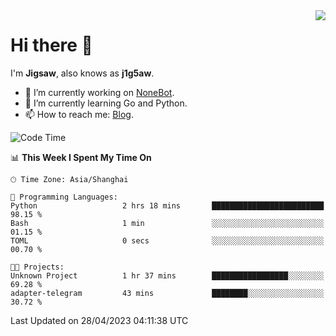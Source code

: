 <a href="#">
  <img align="right" src="https://github-readme-stats.vercel.app/api?username=j1g5awi&count_private=true&show_icons=true&title_color=80070B&text_color=B3B3B3&bg_color=212121&icon_color=80070B" />
</a>

# Hi there 👋

I'm **Jigsaw**, also knows as **j1g5aw**.

- 🔭 I’m currently working on [NoneBot](https://github.com/nonebot).
- 🌱 I’m currently learning Go and Python.
- 📫 How to reach me: [Blog](https://blog.maddestroyer.xyz/).

<!--START_SECTION:waka-->
![Code Time](http://img.shields.io/badge/Code%20Time-1%2C114%20hrs%2028%20mins-blue)

📊 **This Week I Spent My Time On** 

```text
🕑︎ Time Zone: Asia/Shanghai

💬 Programming Languages: 
Python                   2 hrs 18 mins       █████████████████████████   98.15 % 
Bash                     1 min               ░░░░░░░░░░░░░░░░░░░░░░░░░   01.15 % 
TOML                     0 secs              ░░░░░░░░░░░░░░░░░░░░░░░░░   00.70 % 

🐱‍💻 Projects: 
Unknown Project          1 hr 37 mins        █████████████████░░░░░░░░   69.28 % 
adapter-telegram         43 mins             ████████░░░░░░░░░░░░░░░░░   30.72 % 
```


 Last Updated on 28/04/2023 04:11:38 UTC
<!--END_SECTION:waka-->
